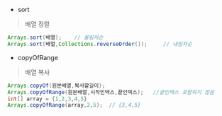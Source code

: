 * sort 
> 배열 정렬
  ```Java
  Arrays.sort(배열);    // 올림차순
  Arrays.sort(배열,Collections.reverseOrder());     // 내림차순
  ```
  
  * copyOfRange  
  > 배열 복사
  ```Java
  Arrays.copyOf(원본배열,복사할길이);
  Arrays.copyOfRange(원본배열,시작인덱스,끝인덱스);   //끝인덱스 포함하지 않음
  int[] array = {1,2,3,4,5}
  Arrays.copyOfRange(array,2,5);  // {3,4,5}    
  ```
  
